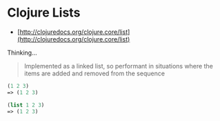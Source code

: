 # Clojure Lists

* [http://clojuredocs.org/clojure.core/list](http://clojuredocs.org/clojure.core/list)

Thinking...
> Implemented as a linked list, so performant in situations where the items are added and removed from the sequence

```clojure
(1 2 3)
=> (1 2 3)
```

```clojure
(list 1 2 3)
=> (1 2 3)
```
